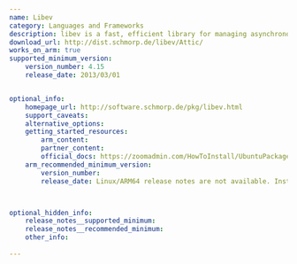 ```yaml
---
name: Libev
category: Languages and Frameworks
description: libev is a fast, efficient library for managing asynchronous I/O and timers. It helps applications handle multiple events and callbacks smoothly, enhancing responsiveness.
download_url: http://dist.schmorp.de/libev/Attic/
works_on_arm: true
supported_minimum_version:
    version_number: 4.15
    release_date: 2013/03/01


optional_info:
    homepage_url: http://software.schmorp.de/pkg/libev.html
    support_caveats:
    alternative_options:
    getting_started_resources:
        arm_content: 
        partner_content: 
        official_docs: https://zoomadmin.com/HowToInstall/UbuntuPackage/libev-libevent-dev
    arm_recommended_minimum_version:
        version_number: 
        release_date: Linux/ARM64 release notes are not available. Installation and Testing were done using "apt-get install libev-dev". The minimum version of libev 4.15 corresponds to ubuntu:14.04 and 4.33 to ubuntu:22.04.



optional_hidden_info:
    release_notes__supported_minimum: 
    release_notes__recommended_minimum:
    other_info: 
    
---
```

